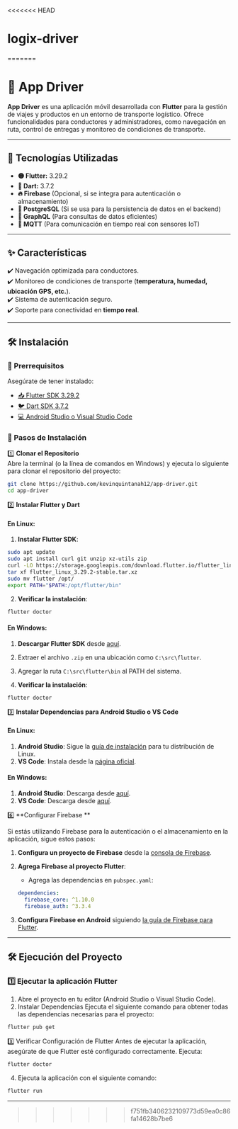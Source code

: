 <<<<<<< HEAD
# logix-driver
=======
# 🚛 App Driver

**App Driver** es una aplicación móvil desarrollada con **Flutter** para la gestión de viajes y productos en un entorno de transporte logístico. Ofrece funcionalidades para conductores y administradores, como navegación en ruta, control de entregas y monitoreo de condiciones de transporte.  

---

## 📌 Tecnologías Utilizadas

- **🟡 Flutter:** 3.29.2  
- **🔷 Dart:** 3.7.2  
- **🔥 Firebase** (Opcional, si se integra para autenticación o almacenamiento)  
- **🐘 PostgreSQL** (Si se usa para la persistencia de datos en el backend)  
- **🔗 GraphQL** (Para consultas de datos eficientes)  
- **📡 MQTT** (Para comunicación en tiempo real con sensores IoT)  

---

## ✨ Características

✔️ Navegación optimizada para conductores.  
✔️ Monitoreo de condiciones de transporte (**temperatura, humedad, ubicación GPS, etc.**).  
✔️ Sistema de autenticación seguro.  
✔️ Soporte para conectividad en **tiempo real**.  

---

## 🛠 Instalación  

### 📌 Prerrequisitos  
Asegúrate de tener instalado:  
- [📥 Flutter SDK 3.29.2](https://flutter.dev/docs/get-started/install)  
- [🐦 Dart SDK 3.7.2](https://dart.dev/get-dart)  
- [💻 Android Studio o Visual Studio Code](https://flutter.dev/docs/get-started/editor)  

### 🚀 Pasos de Instalación  

1️⃣ **Clonar el Repositorio**  
Abre la terminal (o la línea de comandos en Windows) y ejecuta lo siguiente para clonar el repositorio del proyecto:

```sh
git clone https://github.com/kevinquintanah12/app-driver.git
cd app-driver
```

2️⃣ **Instalar Flutter y Dart**

#### En **Linux**:

1. **Instalar Flutter SDK**:

```sh
sudo apt update
sudo apt install curl git unzip xz-utils zip
curl -LO https://storage.googleapis.com/download.flutter.io/flutter_linux_3.29.2-stable.tar.xz
tar xf flutter_linux_3.29.2-stable.tar.xz
sudo mv flutter /opt/
export PATH="$PATH:/opt/flutter/bin"
```

2. **Verificar la instalación**:

```sh
flutter doctor
```

#### En **Windows**:

1. **Descargar Flutter SDK** desde [aquí](https://flutter.dev/docs/get-started/install/windows).
2. Extraer el archivo `.zip` en una ubicación como `C:\src\flutter`.
3. Agregar la ruta `C:\src\flutter\bin` al PATH del sistema.

4. **Verificar la instalación**:

```sh
flutter doctor
```

3️⃣ **Instalar Dependencias para Android Studio o VS Code**

#### En **Linux**:

1. **Android Studio**: Sigue la [guía de instalación](https://developer.android.com/studio#linux) para tu distribución de Linux.
2. **VS Code**: Instala desde la [página oficial](https://code.visualstudio.com/Download).

#### En **Windows**:

1. **Android Studio**: Descarga desde [aquí](https://developer.android.com/studio).
2. **VS Code**: Descarga desde [aquí](https://code.visualstudio.com/Download).

6️⃣ **Configurar Firebase **

Si estás utilizando Firebase para la autenticación o el almacenamiento en la aplicación, sigue estos pasos:

1. **Configura un proyecto de Firebase** desde la [consola de Firebase](https://console.firebase.google.com/).
2. **Agrega Firebase al proyecto Flutter**:
   - Agrega las dependencias en `pubspec.yaml`:

   ```yaml
   dependencies:
     firebase_core: ^1.10.0
     firebase_auth: ^3.3.4
   ```

3. **Configura Firebase en Android** siguiendo [la guía de Firebase para Flutter](https://firebase.flutter.dev/docs/overview).

---

## 🛠 **Ejecución del Proyecto**

### 1️⃣ **Ejecutar la aplicación Flutter**

1. Abre el proyecto en tu editor (Android Studio o Visual Studio Code).
2. Instalar Dependencias
Ejecuta el siguiente comando para obtener todas las dependencias necesarias para el proyecto:
```sh
flutter pub get
```
3️⃣ Verificar Configuración de Flutter
Antes de ejecutar la aplicación, asegúrate de que Flutter esté configurado correctamente. Ejecuta:

```sh
flutter doctor
```
4. Ejecuta la aplicación con el siguiente comando:

```sh
flutter run
```


---

>>>>>>> f751fb3406232109773d59ea0c86fa14628b7be6

